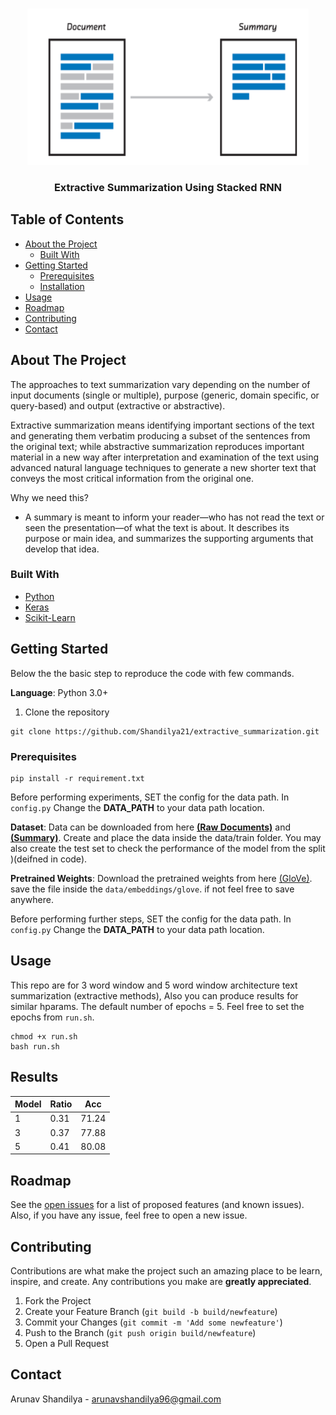 <!--
*** Thanks for checking out this README Template. If you have a suggestion that would
*** make this better, please fork the repo and create a pull request or simply open
*** an issue with the tag "enhancement".
*** Thanks again! Now go create something AMAZING! :D
-->

<!-- PROJECT SHIELDS -->
<!--
*** I'm using markdown "reference style" links for readability.
*** Reference links are enclosed in brackets [ ] instead of parentheses ( ).
*** See the bottom of this document for the declaration of the reference variables
*** for contributors-url, forks-url, etc. This is an optional, concise syntax you may use.
*** https://www.markdownguide.org/basic-syntax/#reference-style-links
-->
<!-- [![Contributors][contributors-shield]][contributors-url]
[![Forks][forks-shield]][forks-url]
[![Stargazers][stars-shield]][stars-url]
[![Issues][issues-shield]][issues-url]
[![MIT License][license-shield]][license-url]
[![LinkedIn][linkedin-shield]][linkedin-url] -->



<!-- PROJECT LOGO -->
<br />
<p align="center">
  <a href="https://github.com/Shandilya21/extractive_summarization">
    <img src="assets/summarizer.png" alt="Logo" width="450" height="250">
  </a>

  <h3 align="center">Extractive Summarization Using Stacked RNN</h3>
<!-- 
  <p align="center">
    An awesome README template to jumpstart your projects!
    <br />
    <a href="https://github.com/othneildrew/Best-README-Template"><strong>Explore the docs »</strong></a>
    <br />
    <br />
    <a href="https://github.com/othneildrew/Best-README-Template">View Demo</a>
    ·
    <a href="https://github.com/othneildrew/Best-README-Template/issues">Report Bug</a>
    ·
    <a href="https://github.com/othneildrew/Best-README-Template/issues">Request Feature</a>
  </p>
</p>

 -->

<!-- TABLE OF CONTENTS -->
## Table of Contents

* [About the Project](#about-the-project)
  * [Built With](#built-with)
* [Getting Started](#getting-started)
  * [Prerequisites](#prerequisites)
  * [Installation](#installation)
* [Usage](#usage)
* [Roadmap](#roadmap)
* [Contributing](#contributing)
* [Contact](#contact)

<!-- ABOUT THE PROJECT -->
## About The Project

<!-- [![Product Name Screen Shot][product-screenshot]] -->
The approaches to text summarization vary depending on the number of input documents (single or multiple), purpose (generic, domain specific, or query-based) and output (extractive or abstractive).

Extractive summarization means identifying important sections of the text and generating them verbatim producing a subset of the sentences from the original text; while abstractive summarization reproduces important material in a new way after interpretation and examination of the text using advanced natural language techniques to generate a new shorter text that conveys the most critical information from the original one.

Why we need this?
* A summary is meant to inform your reader—who has not read the text or seen the presentation—of what the text is about. It describes its purpose or main idea, and summarizes the supporting arguments that develop that idea.


### Built With
* [Python](https://www.python.org/)
* [Keras](https://keras.io/)
* [Scikit-Learn](https://scikit-learn.org/)


<!-- GETTING STARTED -->
## Getting Started
Below the the basic step to reproduce the code with few commands.

**Language**: Python 3.0+
 
1. Clone the repository
```
git clone https://github.com/Shandilya21/extractive_summarization.git
```

### Prerequisites
```
pip install -r requirement.txt
```
Before performing experiments, SET the config for the data path. In ```config.py``` Change the **DATA_PATH** to your data path location.

**Dataset**: Data can be downloaded from here [**(Raw Documents)**](https://drive.google.com/file/d/0B7FKpaFOwrQ4NUJkRWNBYW9HMUhRQThCVmRkMHVWenpvQU1z/view) and [**(Summary)**](https://drive.google.com/file/d/0B7FKpaFOwrQ4MXhlaHplbTdTRVdpYmJ2bjlvVWhUNGUxalJ3/view). Create and place the data inside the data/train folder. You may also create the test set to check the performance of the model from the split )(deifned in code).

**Pretrained Weights**: Download the pretrained weights from here [(GloVe)](http://nlp.stanford.edu/data/glove.840B.300d.zip). save the file inside the ```data/embeddings/glove```. if not feel free to save anywhere.

Before performing further steps, SET the config for the data path. In ```config.py``` Change the **DATA_PATH** to your data path location.

<!-- USAGE EXAMPLES -->
## Usage

This repo are for 3 word window and 5 word window architecture text summarization (extractive methods), Also you can produce results for similar hparams. The default number of epochs = 5. Feel free to set the epochs from ```run.sh```. 

```
chmod +x run.sh
bash run.sh   
```
## Results

|Model | Ratio | Acc   |
|------|-------|-------|   
|  1   |  0.31 | 71.24 |
|  3   |  0.37 | 77.88 |
|  5   |  0.41 | 80.08 |


<!-- ROADMAP -->
## Roadmap

See the [open issues](https://github.com/Shandilya21/extractive_summarization/issues) for a list of proposed features (and known issues). Also, if you have any issue, feel free to open a new issue.

<!-- CONTRIBUTING -->
## Contributing

Contributions are what make the project such an amazing place to be learn, inspire, and create. Any contributions you make are **greatly appreciated**.

1. Fork the Project
2. Create your Feature Branch (`git build -b build/newfeature`)
3. Commit your Changes (`git commit -m 'Add some newfeature'`)
4. Push to the Branch (`git push origin build/newfeature`)
5. Open a Pull Request

<!-- LICENSE -->
<!-- ## License

Distributed under the MIT License. See `LICENSE` for more information.
 -->


<!-- CONTACT -->
## Contact
Arunav Shandilya - arunavshandilya96@gmail.com

<!-- Project Link: [https://github.com/your_username/repo_name](https://github.com/your_username/repo_name) -->



<!-- ACKNOWLEDGEMENTS
## Acknowledgements
* [GitHub Emoji Cheat Sheet](https://www.webpagefx.com/tools/emoji-cheat-sheet)
* [Img Shields](https://shields.io)
* [Choose an Open Source License](https://choosealicense.com)
* [GitHub Pages](https://pages.github.com)
* [Animate.css](https://daneden.github.io/animate.css)
* [Loaders.css](https://connoratherton.com/loaders)
* [Slick Carousel](https://kenwheeler.github.io/slick)
* [Smooth Scroll](https://github.com/cferdinandi/smooth-scroll)
* [Sticky Kit](http://leafo.net/sticky-kit)
* [JVectorMap](http://jvectormap.com)
* [Font Awesome](https://fontawesome.com)
 -->


<!-- MARKDOWN LINKS & IMAGES -->
<!-- https://www.markdownguide.org/basic-syntax/#reference-style-links -->
<!-- [contributors-shield]: https://img.shields.io/github/contributors/othneildrew/Best-README-Template.svg?style=flat-square
[contributors-url]: https://github.com/othneildrew/Best-README-Template/graphs/contributors
[forks-shield]: https://img.shields.io/github/forks/othneildrew/Best-README-Template.svg?style=flat-square
[forks-url]: https://github.com/Shandilya21/stock_movement_prediction/network/members
[stars-shield]: https://img.shields.io/github/stars/othneildrew/Best-README-Template.svg?style=flat-square
[stars-url]: https://github.com/othneildrew/Best-README-Template/stargazers
[issues-shield]: https://img.shields.io/github/issues/othneildrew/Best-README-Template.svg?style=flat-square
[issues-url]: https://github.com/othneildrew/Best-README-Template/issues
[license-shield]: https://img.shields.io/github/license/othneildrew/Best-README-Template.svg?style=flat-square
[license-url]: https://github.com/othneildrew/Best-README-Template/blob/master/LICENSE.txt
[linkedin-shield]: https://img.shields.io/badge/-LinkedIn-black.svg?style=flat-square&logo=linkedin&colorB=555
[linkedin-url]: https://linkedin.com/in/othneildrew
[product-screenshot]: plot/predicted_stock_price.png
 -->